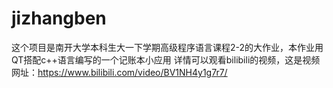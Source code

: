 # jizhangben
  这个项目是南开大学本科生大一下学期高级程序语言课程2-2的大作业，本作业用QT搭配c++语言编写的一个记账本小应用
  详情可以观看bilibili的视频，这是视频网址：https://www.bilibili.com/video/BV1NH4y1g7r7/
